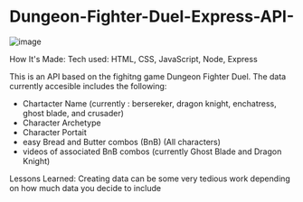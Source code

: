 # Dungeon-Fighter-Duel-Express-API-


![image](https://user-images.githubusercontent.com/126501848/233539789-131aa408-cf95-4445-befb-d4718f0dc9c6.png)


How It's Made: Tech used: HTML, CSS, JavaScript, Node, Express

This is an API based on the fighitng game Dungeon Fighter Duel. The data currently accesible includes the following:
<ul>
<li>Chartacter Name (currently : bersereker, dragon knight, enchatress, ghost blade, and crusader)</li>
<li>Character Archetype</li>
<li>Character Portait</li>
<li> easy Bread and Butter combos (BnB) (All characters)</li>
<li>videos of associated BnB combos (currently Ghost Blade and Dragon Knight)</li>
</ul>

Lessons Learned: Creating data can be some very tedious work depending on how much data you decide to include
